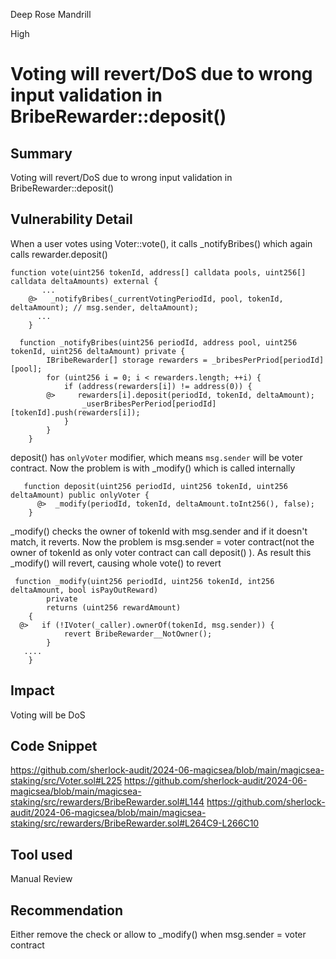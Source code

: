 Deep Rose Mandrill

High

# Voting will revert/DoS due to wrong input validation in BribeRewarder::deposit()

## Summary
Voting will revert/DoS due to wrong input validation in BribeRewarder::deposit()

## Vulnerability Detail
When a user votes using Voter::vote(), it calls _notifyBribes() which again calls rewarder.deposit()
```solidity
function vote(uint256 tokenId, address[] calldata pools, uint256[] calldata deltaAmounts) external {
       ...
    @>   _notifyBribes(_currentVotingPeriodId, pool, tokenId, deltaAmount); // msg.sender, deltaAmount);
      ...
    }
```
```solidity
  function _notifyBribes(uint256 periodId, address pool, uint256 tokenId, uint256 deltaAmount) private {
        IBribeRewarder[] storage rewarders = _bribesPerPriod[periodId][pool];
        for (uint256 i = 0; i < rewarders.length; ++i) {
            if (address(rewarders[i]) != address(0)) {
        @>     rewarders[i].deposit(periodId, tokenId, deltaAmount);
                _userBribesPerPeriod[periodId][tokenId].push(rewarders[i]);
            }
        }
    }
```
deposit() has `onlyVoter` modifier, which means `msg.sender` will be voter contract. Now the problem is with _modify() which is called internally
```solidity
   function deposit(uint256 periodId, uint256 tokenId, uint256 deltaAmount) public onlyVoter {
      @>  _modify(periodId, tokenId, deltaAmount.toInt256(), false);
    }
```
_modify() checks the owner of tokenId with msg.sender and if it doesn't match, it reverts. Now the problem is msg.sender = voter contract(not the owner of tokenId as only voter contract can call deposit() ). As result this _modify() will revert, causing whole vote() to revert
```solidity
 function _modify(uint256 periodId, uint256 tokenId, int256 deltaAmount, bool isPayOutReward)
        private
        returns (uint256 rewardAmount)
    {
  @>   if (!IVoter(_caller).ownerOf(tokenId, msg.sender)) {
            revert BribeRewarder__NotOwner();
        }
   ....
    }
```

## Impact
Voting will be DoS

## Code Snippet
https://github.com/sherlock-audit/2024-06-magicsea/blob/main/magicsea-staking/src/Voter.sol#L225
https://github.com/sherlock-audit/2024-06-magicsea/blob/main/magicsea-staking/src/rewarders/BribeRewarder.sol#L144
https://github.com/sherlock-audit/2024-06-magicsea/blob/main/magicsea-staking/src/rewarders/BribeRewarder.sol#L264C9-L266C10

## Tool used
Manual Review

## Recommendation
Either remove the check or allow to _modify() when msg.sender = voter contract